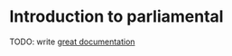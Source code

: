 # Introduction to parliamental

TODO: write [great documentation](http://jacobian.org/writing/great-documentation/what-to-write/)
